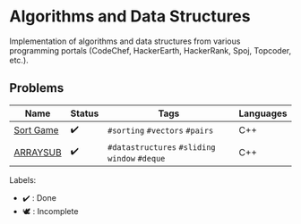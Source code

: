 # Algorithms and Data Structures

Implementation of algorithms and data structures from various programming portals (CodeChef, HackerEarth, HackerRank, Spoj, Topcoder, etc.).

## Problems

Name | Status | Tags | Languages
------------ | ------------- | ------------- | -------------
[Sort Game](SortGame.cpp) | :heavy_check_mark: | `#sorting` `#vectors` `#pairs` | C++
[ARRAYSUB](ARRAYSUB.cpp) | :heavy_check_mark: | `#datastructures` `#sliding window` `#deque` | C++

Labels:

* :heavy_check_mark: : Done
* :dove: : Incomplete
